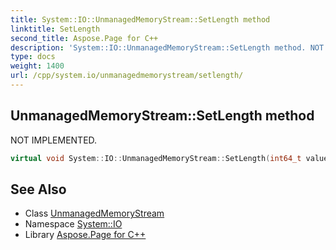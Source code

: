 ```yaml
---
title: System::IO::UnmanagedMemoryStream::SetLength method
linktitle: SetLength
second_title: Aspose.Page for C++
description: 'System::IO::UnmanagedMemoryStream::SetLength method. NOT IMPLEMENTED in C++.'
type: docs
weight: 1400
url: /cpp/system.io/unmanagedmemorystream/setlength/
---
```

## UnmanagedMemoryStream::SetLength method


NOT IMPLEMENTED.

```cpp
virtual void System::IO::UnmanagedMemoryStream::SetLength(int64_t value) override
```


## See Also

* Class [UnmanagedMemoryStream](../)
* Namespace [System::IO](../../)
* Library [Aspose.Page for C++](../../../)
